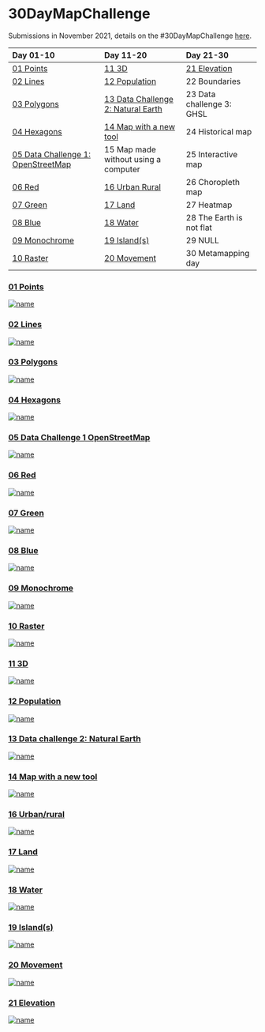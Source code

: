 # 30DayMapChallenge

Submissions in November 2021, details on the #30DayMapChallenge [here](https://github.com/tjukanovt/30DayMapChallenge).

| Day 01-10 | Day 11-20 | Day 21-30 |
| :--- | :--- | :--- |
| [01 Points](https://github.com/leeolney3/30DayMapChallenge/tree/main/01_points) | [11 3D](https://github.com/leeolney3/30DayMapChallenge/tree/main/11_3D) | [21 Elevation](https://github.com/leeolney3/30DayMapChallenge/tree/main/21_elevation) |
| [02 Lines](https://github.com/leeolney3/30DayMapChallenge/tree/main/02_lines) | [12 Population](https://github.com/leeolney3/30DayMapChallenge/tree/main/12_population) | 22 Boundaries |
| [03 Polygons](https://github.com/leeolney3/30DayMapChallenge/tree/main/03_polygons) | [13 Data Challenge 2: Natural Earth](https://github.com/leeolney3/30DayMapChallenge/tree/main/13_ne) | 23 Data challenge 3: GHSL |
| [04 Hexagons](https://github.com/leeolney3/30DayMapChallenge/tree/main/04_hexagons) | [14 Map with a new tool](https://github.com/leeolney3/30DayMapChallenge/tree/main/14_new_tool) | 24 Historical map |
| [05 Data Challenge 1: OpenStreetMap](https://github.com/leeolney3/30DayMapChallenge/tree/main/05_OSM) | 15 Map made without using a computer | 25 Interactive map |
| [06 Red](https://github.com/leeolney3/30DayMapChallenge/tree/main/06_red) | [16 Urban Rural](https://github.com/leeolney3/30DayMapChallenge/tree/main/16_urban_rural) | 26 Choropleth map |
| [07 Green](https://github.com/leeolney3/30DayMapChallenge/tree/main/07_green) | [17 Land](https://github.com/leeolney3/30DayMapChallenge/tree/main/17_land) | 27 Heatmap |
| [08 Blue](https://github.com/leeolney3/30DayMapChallenge/tree/main/08_blue) | [18 Water](https://github.com/leeolney3/30DayMapChallenge/tree/main/18_water) | 28 The Earth is not flat |
| [09 Monochrome](https://github.com/leeolney3/30DayMapChallenge/tree/main/09_monochrome) | [19 Island(s)](https://github.com/leeolney3/30DayMapChallenge/tree/main/19_islands) | 29 NULL |
| [10 Raster](https://github.com/leeolney3/30DayMapChallenge/tree/main/10_raster) | [20 Movement](https://github.com/leeolney3/30DayMapChallenge/tree/main/20_movement) | 30 Metamapping day |

### [01 Points](https://github.com/leeolney3/30DayMapChallenge/tree/main/01_points)
[![name](https://github.com/leeolney3/30DayMapChallenge/blob/main/01_points/01_points.png)](https://github.com/leeolney3/30DayMapChallenge/tree/main/01_points)

### [02 Lines](https://github.com/leeolney3/30DayMapChallenge/tree/main/02_lines)
[![name](https://github.com/leeolney3/30DayMapChallenge/blob/main/02_lines/02_lines.png)](https://github.com/leeolney3/30DayMapChallenge/tree/main/02_lines)

### [03 Polygons](https://github.com/leeolney3/30DayMapChallenge/tree/main/03_polygons)
[![name](https://github.com/leeolney3/30DayMapChallenge/blob/main/03_polygons/03_polygons.png)](https://github.com/leeolney3/30DayMapChallenge/tree/main/03_polygons)

### [04 Hexagons](https://github.com/leeolney3/30DayMapChallenge/tree/main/04_hexagons)
[![name](https://github.com/leeolney3/30DayMapChallenge/blob/main/04_hexagons/04_hexagons.png)](https://github.com/leeolney3/30DayMapChallenge/tree/main/04_hexagons)

### [05 Data Challenge 1 OpenStreetMap](https://github.com/leeolney3/30DayMapChallenge/tree/main/05_OSM)
[![name](https://github.com/leeolney3/30DayMapChallenge/blob/main/05_OSM/05_OSM.png)](https://github.com/leeolney3/30DayMapChallenge/tree/main/05_OSM)

### [06 Red](https://github.com/leeolney3/30DayMapChallenge/tree/main/06_red)
[![name](https://github.com/leeolney3/30DayMapChallenge/blob/main/06_red/06_red.png)](https://github.com/leeolney3/30DayMapChallenge/tree/main/06_red)

### [07 Green](https://github.com/leeolney3/30DayMapChallenge/tree/main/07_green)
[![name](https://github.com/leeolney3/30DayMapChallenge/blob/main/07_green/07_green_1.png)](https://github.com/leeolney3/30DayMapChallenge/tree/main/07_green)

### [08 Blue](https://github.com/leeolney3/30DayMapChallenge/tree/main/08_blue)
[![name](https://github.com/leeolney3/30DayMapChallenge/blob/main/08_blue/08_blue.png)](https://github.com/leeolney3/30DayMapChallenge/tree/main/08_blue)

### [09 Monochrome](https://github.com/leeolney3/30DayMapChallenge/tree/main/09_monochrome)
[![name](https://github.com/leeolney3/30DayMapChallenge/blob/main/09_monochrome/09_monochrome.png)](https://github.com/leeolney3/30DayMapChallenge/tree/main/09_monochrome)

### [10 Raster](https://github.com/leeolney3/30DayMapChallenge/tree/main/10_raster)
[![name](https://github.com/leeolney3/30DayMapChallenge/blob/main/10_raster/10_raster.png)](https://github.com/leeolney3/30DayMapChallenge/tree/main/10_raster)

### [11 3D](https://github.com/leeolney3/30DayMapChallenge/tree/main/11_3D)
[![name](https://github.com/leeolney3/30DayMapChallenge/blob/main/11_3D/11_3D.png)](https://github.com/leeolney3/30DayMapChallenge/tree/main/11_3D)

### [12 Population](https://github.com/leeolney3/30DayMapChallenge/tree/main/12_population)
[![name](https://github.com/leeolney3/30DayMapChallenge/blob/main/12_population/population.png)](https://github.com/leeolney3/30DayMapChallenge/tree/main/12_population)

### [13 Data challenge 2: Natural Earth](https://github.com/leeolney3/30DayMapChallenge/tree/main/13_ne)
[![name](https://github.com/leeolney3/30DayMapChallenge/blob/main/13_ne/13_ne.png)](https://github.com/leeolney3/30DayMapChallenge/tree/main/13_ne)

### [14 Map with a new tool](https://github.com/leeolney3/30DayMapChallenge/tree/main/14_new_tool)
[![name](https://github.com/leeolney3/30DayMapChallenge/blob/main/14_new_tool/14_tool_cropped.png)](https://github.com/leeolney3/30DayMapChallenge/tree/main/14_new_tool)

### [16 Urban/rural](https://github.com/leeolney3/30DayMapChallenge/tree/main/16_urban_rural)
[![name](https://github.com/leeolney3/30DayMapChallenge/blob/main/16_urban_rural/16_urban.png)](https://github.com/leeolney3/30DayMapChallenge/tree/main/16_urban_rural)

### [17 Land](https://github.com/leeolney3/30DayMapChallenge/tree/main/17_land)
[![name](https://github.com/leeolney3/30DayMapChallenge/blob/main/17_land/17_land.png)](https://github.com/leeolney3/30DayMapChallenge/tree/main/17_land)

### [18 Water](https://github.com/leeolney3/30DayMapChallenge/tree/main/18_water)
[![name](https://github.com/leeolney3/30DayMapChallenge/blob/main/18_water/18_water.png)](https://github.com/leeolney3/30DayMapChallenge/tree/main/18_water)

### [19 Island(s)](https://github.com/leeolney3/30DayMapChallenge/tree/main/19_islands)
[![name](https://github.com/leeolney3/30DayMapChallenge/blob/main/19_islands/19_islands.png)](https://github.com/leeolney3/30DayMapChallenge/tree/main/19_islands)

### [20 Movement](https://github.com/leeolney3/30DayMapChallenge/tree/main/20_movement)
[![name](https://github.com/leeolney3/30DayMapChallenge/blob/main/20_movement/20_movement.png)](https://github.com/leeolney3/30DayMapChallenge/tree/main/20_movement)

### [21 Elevation](https://github.com/leeolney3/30DayMapChallenge/tree/main/21_elevation)
[![name](https://github.com/leeolney3/30DayMapChallenge/blob/main/21_elevation/21_elevation.png)](https://github.com/leeolney3/30DayMapChallenge/tree/main/21_elevation)
